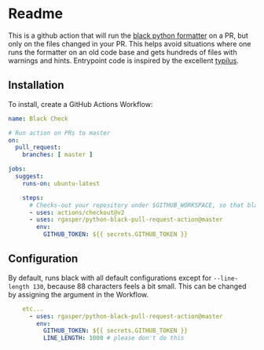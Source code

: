 # Readme

This is a github action that will run the [black python formatter](https://github.com/psf/black) on a PR, but only on the files changed in your PR. This helps avoid situations where one runs the formatter on an old code base and gets hundreds of files with warnings and hints. Entrypoint code is inspired by the excellent [typilus](https://github.com/typilus/typilus-action/blob/master/entrypoint.py).

## Installation

To install, create a GitHub Actions Workflow:

```yaml
name: Black Check

# Run action on PRs to master
on:
  pull_request:
    branches: [ master ]

jobs:
  suggest:
    runs-on: ubuntu-latest

    steps:
      # Checks-out your repository under $GITHUB_WORKSPACE, so that black can inspect it
      - uses: actions/checkout@v2
      - uses: rgasper/python-black-pull-request-action@master
        env:
          GITHUB_TOKEN: ${{ secrets.GITHUB_TOKEN }}
```

## Configuration

By default, runs black with all default configurations except for `--line-length 130`, because 88 characters feels a bit small. This can be changed by assigning the argument in the Workflow.

```yaml
    etc...
      - uses: rgasper/python-black-pull-request-action@master
        env:
          GITHUB_TOKEN: ${{ secrets.GITHUB_TOKEN }}
          LINE_LENGTH: 1000 # please don't do this
```
